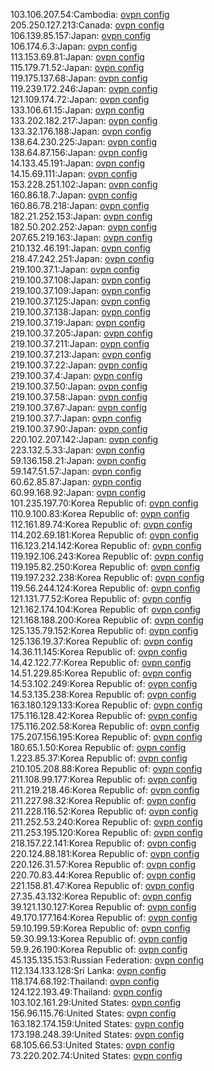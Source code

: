 103.106.207.54:Cambodia: [ovpn config](vpn/103_106_207_54.ovpn)  
205.250.127.213:Canada: [ovpn config](vpn/205_250_127_213.ovpn)  
106.139.85.157:Japan: [ovpn config](vpn/106_139_85_157.ovpn)  
106.174.6.3:Japan: [ovpn config](vpn/106_174_6_3.ovpn)  
113.153.69.81:Japan: [ovpn config](vpn/113_153_69_81.ovpn)  
115.179.71.52:Japan: [ovpn config](vpn/115_179_71_52.ovpn)  
119.175.137.68:Japan: [ovpn config](vpn/119_175_137_68.ovpn)  
119.239.172.246:Japan: [ovpn config](vpn/119_239_172_246.ovpn)  
121.109.174.72:Japan: [ovpn config](vpn/121_109_174_72.ovpn)  
133.106.61.15:Japan: [ovpn config](vpn/133_106_61_15.ovpn)  
133.202.182.217:Japan: [ovpn config](vpn/133_202_182_217.ovpn)  
133.32.176.188:Japan: [ovpn config](vpn/133_32_176_188.ovpn)  
138.64.230.225:Japan: [ovpn config](vpn/138_64_230_225.ovpn)  
138.64.87.156:Japan: [ovpn config](vpn/138_64_87_156.ovpn)  
14.133.45.191:Japan: [ovpn config](vpn/14_133_45_191.ovpn)  
14.15.69.111:Japan: [ovpn config](vpn/14_15_69_111.ovpn)  
153.228.251.102:Japan: [ovpn config](vpn/153_228_251_102.ovpn)  
160.86.18.7:Japan: [ovpn config](vpn/160_86_18_7.ovpn)  
160.86.78.218:Japan: [ovpn config](vpn/160_86_78_218.ovpn)  
182.21.252.153:Japan: [ovpn config](vpn/182_21_252_153.ovpn)  
182.50.202.252:Japan: [ovpn config](vpn/182_50_202_252.ovpn)  
207.65.219.163:Japan: [ovpn config](vpn/207_65_219_163.ovpn)  
210.132.46.191:Japan: [ovpn config](vpn/210_132_46_191.ovpn)  
218.47.242.251:Japan: [ovpn config](vpn/218_47_242_251.ovpn)  
219.100.37.1:Japan: [ovpn config](vpn/219_100_37_1.ovpn)  
219.100.37.108:Japan: [ovpn config](vpn/219_100_37_108.ovpn)  
219.100.37.109:Japan: [ovpn config](vpn/219_100_37_109.ovpn)  
219.100.37.125:Japan: [ovpn config](vpn/219_100_37_125.ovpn)  
219.100.37.138:Japan: [ovpn config](vpn/219_100_37_138.ovpn)  
219.100.37.19:Japan: [ovpn config](vpn/219_100_37_19.ovpn)  
219.100.37.205:Japan: [ovpn config](vpn/219_100_37_205.ovpn)  
219.100.37.211:Japan: [ovpn config](vpn/219_100_37_211.ovpn)  
219.100.37.213:Japan: [ovpn config](vpn/219_100_37_213.ovpn)  
219.100.37.22:Japan: [ovpn config](vpn/219_100_37_22.ovpn)  
219.100.37.4:Japan: [ovpn config](vpn/219_100_37_4.ovpn)  
219.100.37.50:Japan: [ovpn config](vpn/219_100_37_50.ovpn)  
219.100.37.58:Japan: [ovpn config](vpn/219_100_37_58.ovpn)  
219.100.37.67:Japan: [ovpn config](vpn/219_100_37_67.ovpn)  
219.100.37.7:Japan: [ovpn config](vpn/219_100_37_7.ovpn)  
219.100.37.90:Japan: [ovpn config](vpn/219_100_37_90.ovpn)  
220.102.207.142:Japan: [ovpn config](vpn/220_102_207_142.ovpn)  
223.132.5.33:Japan: [ovpn config](vpn/223_132_5_33.ovpn)  
59.136.158.21:Japan: [ovpn config](vpn/59_136_158_21.ovpn)  
59.147.51.57:Japan: [ovpn config](vpn/59_147_51_57.ovpn)  
60.62.85.87:Japan: [ovpn config](vpn/60_62_85_87.ovpn)  
60.99.168.92:Japan: [ovpn config](vpn/60_99_168_92.ovpn)  
101.235.197.70:Korea Republic of: [ovpn config](vpn/101_235_197_70.ovpn)  
110.9.100.83:Korea Republic of: [ovpn config](vpn/110_9_100_83.ovpn)  
112.161.89.74:Korea Republic of: [ovpn config](vpn/112_161_89_74.ovpn)  
114.202.69.181:Korea Republic of: [ovpn config](vpn/114_202_69_181.ovpn)  
116.123.214.142:Korea Republic of: [ovpn config](vpn/116_123_214_142.ovpn)  
119.192.106.243:Korea Republic of: [ovpn config](vpn/119_192_106_243.ovpn)  
119.195.82.250:Korea Republic of: [ovpn config](vpn/119_195_82_250.ovpn)  
119.197.232.238:Korea Republic of: [ovpn config](vpn/119_197_232_238.ovpn)  
119.56.244.124:Korea Republic of: [ovpn config](vpn/119_56_244_124.ovpn)  
121.131.77.52:Korea Republic of: [ovpn config](vpn/121_131_77_52.ovpn)  
121.162.174.104:Korea Republic of: [ovpn config](vpn/121_162_174_104.ovpn)  
121.168.188.200:Korea Republic of: [ovpn config](vpn/121_168_188_200.ovpn)  
125.135.79.152:Korea Republic of: [ovpn config](vpn/125_135_79_152.ovpn)  
125.136.19.37:Korea Republic of: [ovpn config](vpn/125_136_19_37.ovpn)  
14.36.11.145:Korea Republic of: [ovpn config](vpn/14_36_11_145.ovpn)  
14.42.122.77:Korea Republic of: [ovpn config](vpn/14_42_122_77.ovpn)  
14.51.229.85:Korea Republic of: [ovpn config](vpn/14_51_229_85.ovpn)  
14.53.102.249:Korea Republic of: [ovpn config](vpn/14_53_102_249.ovpn)  
14.53.135.238:Korea Republic of: [ovpn config](vpn/14_53_135_238.ovpn)  
163.180.129.133:Korea Republic of: [ovpn config](vpn/163_180_129_133.ovpn)  
175.116.128.42:Korea Republic of: [ovpn config](vpn/175_116_128_42.ovpn)  
175.116.202.58:Korea Republic of: [ovpn config](vpn/175_116_202_58.ovpn)  
175.207.156.195:Korea Republic of: [ovpn config](vpn/175_207_156_195.ovpn)  
180.65.1.50:Korea Republic of: [ovpn config](vpn/180_65_1_50.ovpn)  
1.223.85.37:Korea Republic of: [ovpn config](vpn/1_223_85_37.ovpn)  
210.105.208.88:Korea Republic of: [ovpn config](vpn/210_105_208_88.ovpn)  
211.108.99.177:Korea Republic of: [ovpn config](vpn/211_108_99_177.ovpn)  
211.219.218.46:Korea Republic of: [ovpn config](vpn/211_219_218_46.ovpn)  
211.227.98.32:Korea Republic of: [ovpn config](vpn/211_227_98_32.ovpn)  
211.228.116.52:Korea Republic of: [ovpn config](vpn/211_228_116_52.ovpn)  
211.252.53.240:Korea Republic of: [ovpn config](vpn/211_252_53_240.ovpn)  
211.253.195.120:Korea Republic of: [ovpn config](vpn/211_253_195_120.ovpn)  
218.157.22.141:Korea Republic of: [ovpn config](vpn/218_157_22_141.ovpn)  
220.124.88.181:Korea Republic of: [ovpn config](vpn/220_124_88_181.ovpn)  
220.126.31.57:Korea Republic of: [ovpn config](vpn/220_126_31_57.ovpn)  
220.70.83.44:Korea Republic of: [ovpn config](vpn/220_70_83_44.ovpn)  
221.158.81.47:Korea Republic of: [ovpn config](vpn/221_158_81_47.ovpn)  
27.35.43.132:Korea Republic of: [ovpn config](vpn/27_35_43_132.ovpn)  
39.121.130.127:Korea Republic of: [ovpn config](vpn/39_121_130_127.ovpn)  
49.170.177.164:Korea Republic of: [ovpn config](vpn/49_170_177_164.ovpn)  
59.10.199.59:Korea Republic of: [ovpn config](vpn/59_10_199_59.ovpn)  
59.30.99.13:Korea Republic of: [ovpn config](vpn/59_30_99_13.ovpn)  
59.9.26.190:Korea Republic of: [ovpn config](vpn/59_9_26_190.ovpn)  
45.135.135.153:Russian Federation: [ovpn config](vpn/45_135_135_153.ovpn)  
112.134.133.128:Sri Lanka: [ovpn config](vpn/112_134_133_128.ovpn)  
118.174.68.192:Thailand: [ovpn config](vpn/118_174_68_192.ovpn)  
124.122.193.49:Thailand: [ovpn config](vpn/124_122_193_49.ovpn)  
103.102.161.29:United States: [ovpn config](vpn/103_102_161_29.ovpn)  
156.96.115.76:United States: [ovpn config](vpn/156_96_115_76.ovpn)  
163.182.174.159:United States: [ovpn config](vpn/163_182_174_159.ovpn)  
173.198.248.39:United States: [ovpn config](vpn/173_198_248_39.ovpn)  
68.105.66.53:United States: [ovpn config](vpn/68_105_66_53.ovpn)  
73.220.202.74:United States: [ovpn config](vpn/73_220_202_74.ovpn)  
